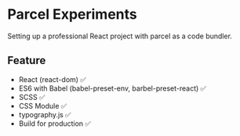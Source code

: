 # Parcel Experiments

Setting up a professional React project with parcel as a code bundler.

## Feature
- React (react-dom) ✅
- ES6 with Babel (babel-preset-env, barbel-preset-react) ✅
- SCSS ✅
- CSS Module ✅
- typography.js ✅
- Build for production ✅
